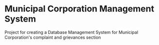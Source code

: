 # Municipal Corporation Management System
Project for creating a Database Management System for Municipal Corporation's complaint and grievances section
